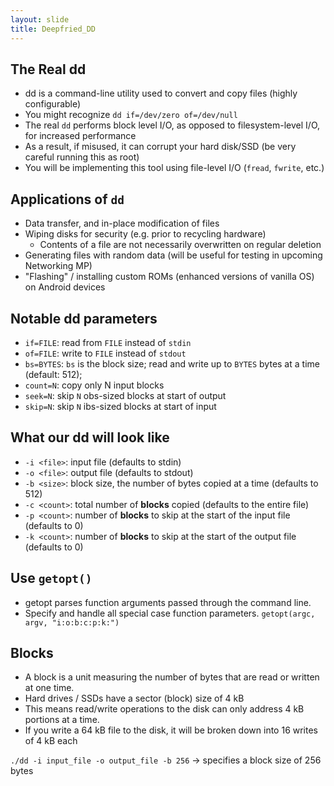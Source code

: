 ```yaml
---
layout: slide
title: Deepfried_DD
---
```


## The Real dd

* dd is a command-line utility used to convert and copy files (highly configurable)
* You might recognize `dd if=/dev/zero of=/dev/null`
* The real `dd` performs block level I/O, as opposed to filesystem-level I/O, for increased performance
* As a result, if misused, it can corrupt your hard disk/SSD (be very careful running this as root)
* You will be implementing this tool using file-level I/O (`fread`, `fwrite`, etc.)

## Applications of `dd`

* Data transfer, and in-place modification of files
* Wiping disks for security (e.g. prior to recycling hardware)
  - Contents of a file are not necessarily overwritten on regular deletion
* Generating files with random data (will be useful for testing in upcoming Networking MP)
* "Flashing" / installing custom ROMs (enhanced versions of vanilla OS) on Android devices

## Notable dd parameters

* `if=FILE`: read from `FILE` instead of `stdin`
* `of=FILE`: write to `FILE` instead of `stdout`
* `bs=BYTES`: `bs` is the block size; read and write up to `BYTES` bytes at a time (default: 512);
* `count=N`: copy only N input blocks
* `seek=N`: skip `N` obs-sized blocks at start of output
* `skip=N`: skip `N` ibs-sized blocks at start of input

<horizontal/>

## What our dd will look like

* `-i <file>`: input file (defaults to stdin)
* `-o <file>`: output file (defaults to stdout)
* `-b <size>`: block size, the number of bytes copied at a time (defaults to 512)
* `-c <count>`: total number of **blocks** copied (defaults to the entire file)
* `-p <count>`: number of **blocks** to skip at the start of the input file (defaults to 0)
* `-k <count>`: number of **blocks** to skip at the start of the output file (defaults to 0)

## Use `getopt()`

* getopt parses function arguments passed through the command line. 
* Specify and handle all special case function parameters.
`getopt(argc, argv, "i:o:b:c:p:k:")`

<horizontal />

## Blocks

* A block is a unit measuring the number of bytes that are read or written at one time. 
* Hard drives / SSDs have a sector (block) size of 4 kB
* This means read/write operations to the disk can only address 4 kB portions at a time. 
* If you write a 64 kB file to the disk, it will be broken down into 16 writes of 4 kB each

`./dd -i input_file -o output_file -b 256` -> specifies a block size of 256 bytes
